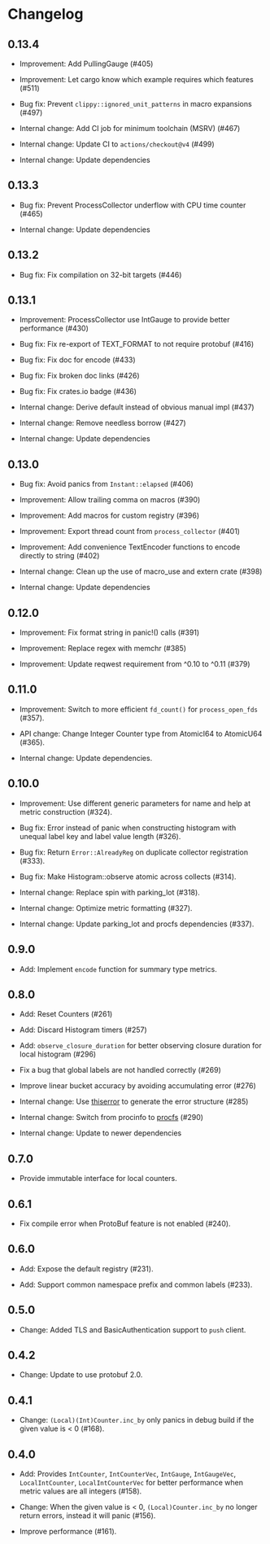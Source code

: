 # Changelog

## 0.13.4

- Improvement: Add PullingGauge (#405)

- Improvement: Let cargo know which example requires which features (#511)

- Bug fix: Prevent `clippy::ignored_unit_patterns` in macro expansions (#497)

- Internal change: Add CI job for minimum toolchain (MSRV) (#467)

- Internal change: Update CI to `actions/checkout@v4` (#499)

- Internal change: Update dependencies

## 0.13.3

- Bug fix: Prevent ProcessCollector underflow with CPU time counter (#465)

- Internal change: Update dependencies

## 0.13.2

- Bug fix: Fix compilation on 32-bit targets (#446)

## 0.13.1

- Improvement: ProcessCollector use IntGauge to provide better performance (#430)

- Bug fix: Fix re-export of TEXT_FORMAT to not require protobuf (#416)

- Bug fix: Fix doc for encode (#433)

- Bug fix: Fix broken doc links (#426)

- Bug fix: Fix crates.io badge (#436)

- Internal change: Derive default instead of obvious manual impl (#437)

- Internal change: Remove needless borrow (#427)

- Internal change: Update dependencies

## 0.13.0

- Bug fix: Avoid panics from `Instant::elapsed` (#406)

- Improvement: Allow trailing comma on macros (#390)

- Improvement: Add macros for custom registry (#396)

- Improvement: Export thread count from `process_collector` (#401)

- Improvement: Add convenience TextEncoder functions to encode directly to string (#402)

- Internal change: Clean up the use of macro_use and extern crate (#398)

- Internal change: Update dependencies

## 0.12.0

 - Improvement: Fix format string in panic!() calls (#391)

 - Improvement: Replace regex with memchr (#385)

 - Improvement: Update reqwest requirement from ^0.10 to ^0.11 (#379)

## 0.11.0

- Improvement: Switch to more efficient `fd_count()` for `process_open_fds` (#357).

- API change: Change Integer Counter type from AtomicI64 to AtomicU64 (#365).

- Internal change: Update dependencies.

## 0.10.0

- Improvement: Use different generic parameters for name and help at metric construction (#324).

- Bug fix: Error instead of panic when constructing histogram with unequal label key and label value length (#326).

- Bug fix: Return `Error::AlreadyReg` on duplicate collector registration (#333).

- Bug fix: Make Histogram::observe atomic across collects (#314).

- Internal change: Replace spin with parking_lot (#318).

- Internal change: Optimize metric formatting (#327).

- Internal change: Update parking_lot and procfs dependencies (#337).

## 0.9.0

- Add: Implement `encode` function for summary type metrics. 

## 0.8.0

- Add: Reset Counters (#261)

- Add: Discard Histogram timers (#257)

- Add: `observe_closure_duration` for better observing closure duration for local histogram (#296)

- Fix a bug that global labels are not handled correctly (#269)

- Improve linear bucket accuracy by avoiding accumulating error (#276)

- Internal change: Use [thiserror](https://docs.rs/thiserror) to generate the error structure (#285)

- Internal change: Switch from procinfo to [procfs](https://docs.rs/procfs) (#290)

- Internal change: Update to newer dependencies

## 0.7.0

- Provide immutable interface for local counters.

## 0.6.1

- Fix compile error when ProtoBuf feature is not enabled (#240).

## 0.6.0

- Add: Expose the default registry (#231).

- Add: Support common namespace prefix and common labels (#233).

## 0.5.0

- Change: Added TLS and BasicAuthentication support to `push` client.

## 0.4.2

- Change: Update to use protobuf 2.0.

## 0.4.1

- Change: `(Local)(Int)Counter.inc_by` only panics in debug build if the given value is < 0 (#168).

## 0.4.0

- Add: Provides `IntCounter`, `IntCounterVec`, `IntGauge`, `IntGaugeVec`, `LocalIntCounter`, `LocalIntCounterVec` for better performance when metric values are all integers (#158).

- Change: When the given value is < 0, `(Local)Counter.inc_by` no longer return errors, instead it will panic (#156).

- Improve performance (#161).
